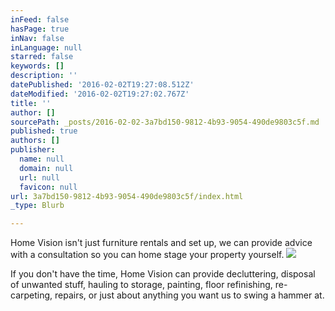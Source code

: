 ```yaml
---
inFeed: false
hasPage: true
inNav: false
inLanguage: null
starred: false
keywords: []
description: ''
datePublished: '2016-02-02T19:27:08.512Z'
dateModified: '2016-02-02T19:27:02.767Z'
title: ''
author: []
sourcePath: _posts/2016-02-02-3a7bd150-9812-4b93-9054-490de9803c5f.md
published: true
authors: []
publisher:
  name: null
  domain: null
  url: null
  favicon: null
url: 3a7bd150-9812-4b93-9054-490de9803c5f/index.html
_type: Blurb

---
```

Home Vision isn't just furniture rentals and set up, we can provide advice with a consultation so you can home stage your property yourself.
![](https://s3-us-west-2.amazonaws.com/the-grid-img/p/6a2a2e2707cc3ccace9062864d0ea8e5cc5a1973.jpg)

If you don't have the time, Home Vision can provide decluttering, disposal of unwanted stuff, hauling to storage, painting, floor refinishing, re-carpeting, repairs, or just about anything you want us to swing a hammer at.